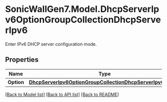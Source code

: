 # SonicWallGen7.Model.DhcpServerIpv6OptionGroupCollectionDhcpServerIpv6
Enter IPv6 DHCP server configuration mode.

## Properties

Name | Type | Description | Notes
------------ | ------------- | ------------- | -------------
**Option** | [**DhcpServerIpv6OptionGroupCollectionDhcpServerIpv6Option**](DhcpServerIpv6OptionGroupCollectionDhcpServerIpv6Option.md) |  | [optional] 

[[Back to Model list]](../README.md#documentation-for-models) [[Back to API list]](../README.md#documentation-for-api-endpoints) [[Back to README]](../README.md)

